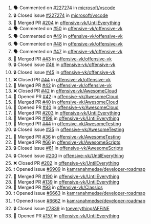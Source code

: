 <!--START_SECTION:activity-->
1. 🗣 Commented on [#227274](https://github.com/microsoft/vscode/issues/227274) in [microsoft/vscode](https://github.com/microsoft/vscode)
2. 🔒 Closed issue [#227274](https://github.com/microsoft/vscode/issues/227274) in [microsoft/vscode](https://github.com/microsoft/vscode)
3. 🎉 Merged PR [#204](https://github.com/offensive-vk/UntilEverything/pull/204) in [offensive-vk/UntilEverything](https://github.com/offensive-vk/UntilEverything)
4. 🗣 Commented on [#50](https://github.com/offensive-vk/offensive-vk/issues/50) in [offensive-vk/offensive-vk](https://github.com/offensive-vk/offensive-vk)
5. 🗣 Commented on [#49](https://github.com/offensive-vk/offensive-vk/issues/49) in [offensive-vk/offensive-vk](https://github.com/offensive-vk/offensive-vk)
6. 🗣 Commented on [#48](https://github.com/offensive-vk/offensive-vk/issues/48) in [offensive-vk/offensive-vk](https://github.com/offensive-vk/offensive-vk)
7. 🗣 Commented on [#47](https://github.com/offensive-vk/offensive-vk/issues/47) in [offensive-vk/offensive-vk](https://github.com/offensive-vk/offensive-vk)
8. 🎉 Merged PR [#43](https://github.com/offensive-vk/offensive-vk/pull/43) in [offensive-vk/offensive-vk](https://github.com/offensive-vk/offensive-vk)
9. 🔒 Closed issue [#46](https://github.com/offensive-vk/offensive-vk/issues/46) in [offensive-vk/offensive-vk](https://github.com/offensive-vk/offensive-vk)
10. 🔒 Closed issue [#45](https://github.com/offensive-vk/offensive-vk/issues/45) in [offensive-vk/offensive-vk](https://github.com/offensive-vk/offensive-vk)
11. ❌ Closed PR [#44](https://github.com/offensive-vk/offensive-vk/pull/44) in [offensive-vk/offensive-vk](https://github.com/offensive-vk/offensive-vk)
12. 🎉 Merged PR [#42](https://github.com/offensive-vk/offensive-vk/pull/42) in [offensive-vk/offensive-vk](https://github.com/offensive-vk/offensive-vk)
13. ❌ Closed PR [#42](https://github.com/offensive-vk/AwesomeCloud/pull/42) in [offensive-vk/AwesomeCloud](https://github.com/offensive-vk/AwesomeCloud)
14. 💪 Opened PR [#42](https://github.com/offensive-vk/AwesomeCloud/pull/42) in [offensive-vk/AwesomeCloud](https://github.com/offensive-vk/AwesomeCloud)
15. 🎉 Merged PR [#40](https://github.com/offensive-vk/AwesomeCloud/pull/40) in [offensive-vk/AwesomeCloud](https://github.com/offensive-vk/AwesomeCloud)
16. 💪 Opened PR [#40](https://github.com/offensive-vk/AwesomeCloud/pull/40) in [offensive-vk/AwesomeCloud](https://github.com/offensive-vk/AwesomeCloud)
17. 🎉 Merged PR [#203](https://github.com/offensive-vk/UntilEverything/pull/203) in [offensive-vk/UntilEverything](https://github.com/offensive-vk/UntilEverything)
18. 🎉 Merged PR [#198](https://github.com/offensive-vk/UntilEverything/pull/198) in [offensive-vk/UntilEverything](https://github.com/offensive-vk/UntilEverything)
19. 🎉 Merged PR [#44](https://github.com/offensive-vk/AwesomeTesting/pull/44) in [offensive-vk/AwesomeTesting](https://github.com/offensive-vk/AwesomeTesting)
20. 🔒 Closed issue [#35](https://github.com/offensive-vk/AwesomeTesting/issues/35) in [offensive-vk/AwesomeTesting](https://github.com/offensive-vk/AwesomeTesting)
21. 🎉 Merged PR [#36](https://github.com/offensive-vk/AwesomeTesting/pull/36) in [offensive-vk/AwesomeTesting](https://github.com/offensive-vk/AwesomeTesting)
22. 🎉 Merged PR [#66](https://github.com/offensive-vk/AwesomeScripts/pull/66) in [offensive-vk/AwesomeScripts](https://github.com/offensive-vk/AwesomeScripts)
23. 🔒 Closed issue [#61](https://github.com/offensive-vk/AwesomeScripts/issues/61) in [offensive-vk/AwesomeScripts](https://github.com/offensive-vk/AwesomeScripts)
24. 🔒 Closed issue [#200](https://github.com/offensive-vk/UntilEverything/issues/200) in [offensive-vk/UntilEverything](https://github.com/offensive-vk/UntilEverything)
25. ❌ Closed PR [#202](https://github.com/offensive-vk/UntilEverything/pull/202) in [offensive-vk/UntilEverything](https://github.com/offensive-vk/UntilEverything)
26. ❗ Opened issue [#6909](https://github.com/kamranahmedse/developer-roadmap/issues/6909) in [kamranahmedse/developer-roadmap](https://github.com/kamranahmedse/developer-roadmap)
27. 🎉 Merged PR [#190](https://github.com/offensive-vk/UntilEverything/pull/190) in [offensive-vk/UntilEverything](https://github.com/offensive-vk/UntilEverything)
28. 🎉 Merged PR [#139](https://github.com/offensive-vk/UntilEverything/pull/139) in [offensive-vk/UntilEverything](https://github.com/offensive-vk/UntilEverything)
29. 🎉 Merged PR [#93](https://github.com/offensive-vk/Classics/pull/93) in [offensive-vk/Classics](https://github.com/offensive-vk/Classics)
30. ❗ Opened issue [#6663](https://github.com/kamranahmedse/developer-roadmap/issues/6663) in [kamranahmedse/developer-roadmap](https://github.com/kamranahmedse/developer-roadmap)
31. ❗ Opened issue [#6662](https://github.com/kamranahmedse/developer-roadmap/issues/6662) in [kamranahmedse/developer-roadmap](https://github.com/kamranahmedse/developer-roadmap)
32. 🔒 Closed issue [#7839](https://github.com/toeverything/AFFiNE/issues/7839) in [toeverything/AFFiNE](https://github.com/toeverything/AFFiNE)
33. 💪 Opened PR [#157](https://github.com/offensive-vk/UntilEverything/pull/157) in [offensive-vk/UntilEverything](https://github.com/offensive-vk/UntilEverything)
<!--END_SECTION:activity-->
